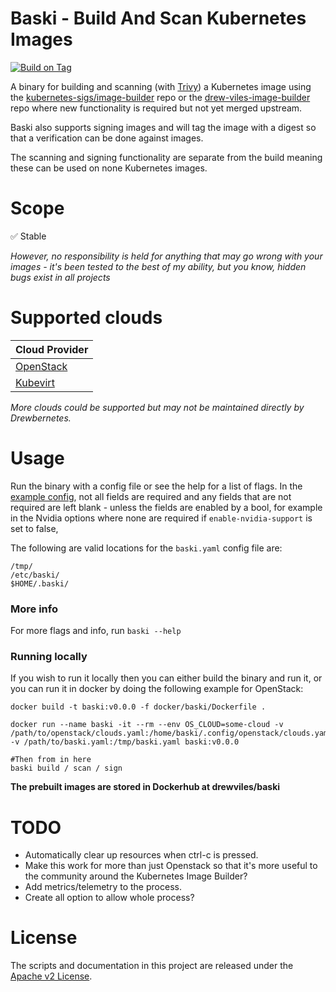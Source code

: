 # Baski - Build And Scan Kubernetes Images

[//]: # ([![Known Vulnerabilities]&#40;https://snyk.io/test/github/drewbernetes/baski/badge.svg&#41;]&#40;https://snyk.io/test/github/drewbernetes/baski&#41;)
[![Build on Tag](https://github.com/drewbernetes/baski/actions/workflows/tag.yml/badge.svg?branch=main&event=release)](https://github.com/drewbernetes/baski/actions/workflows/tag.yml)

A binary for building and scanning (with [Trivy](https://github.com/aquasecurity/trivy)) a Kubernetes image using
the [kubernetes-sigs/image-builder](https://github.com/kubernetes-sigs/image-builder) repo or
the [drew-viles-image-builder](https://github.com/drew-viles/image-builder) repo where new functionality is required
but not yet merged upstream.

Baski also supports signing images and will tag the image with a digest so that a verification can be done against
images.

The scanning and signing functionality are separate from the build meaning these can be used on none Kubernetes images.

# Scope

✅ Stable

_However, no responsibility is held for anything that may go wrong with your images - it's been tested to the best of my
ability, but you know, hidden bugs exist in all projects_

# Supported clouds

| Cloud Provider                 |
|--------------------------------|
| [OpenStack](docs/openstack.md) |
| [Kubevirt](docs/kubevirt.md)   |

*More clouds could be supported but may not be maintained directly by Drewbernetes.*

# Usage

Run the binary with a config file or see the help for a list of flags.
In the [example config](baski-example.yaml), not all fields are required and any fields that are not required are left
blank - unless the fields are enabled by a bool, for example in the Nvidia options where none are required
if `enable-nvidia-support` is set to false,

The following are valid locations for the `baski.yaml` config file are:

```shell
/tmp/
/etc/baski/
$HOME/.baski/
```

### More info

For more flags and info, run `baski --help`

### Running locally

If you wish to run it locally then you can either build the binary and run it, or you can run it in docker by doing the
following example for OpenStack:

```shell
docker build -t baski:v0.0.0 -f docker/baski/Dockerfile .

docker run --name baski -it --rm --env OS_CLOUD=some-cloud -v /path/to/openstack/clouds.yaml:/home/baski/.config/openstack/clouds.yaml -v /path/to/baski.yaml:/tmp/baski.yaml baski:v0.0.0

#Then from in here
baski build / scan / sign
```
**The prebuilt images are stored in Dockerhub at drewviles/baski**

# TODO

* Automatically clear up resources when ctrl-c is pressed.
* Make this work for more than just Openstack so that it's more useful to the community around the Kubernetes Image
  Builder?
* Add metrics/telemetry to the process.
* Create all option to allow whole process?

# License

The scripts and documentation in this project are released under the [Apache v2 License](LICENSE).
